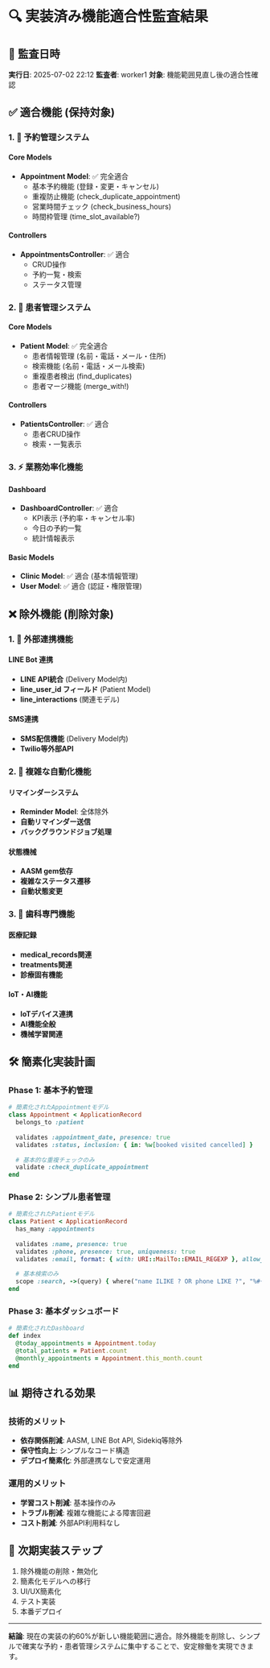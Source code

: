 # 🔍 実装済み機能適合性監査結果

## 📅 監査日時
**実行日**: 2025-07-02 22:12
**監査者**: worker1
**対象**: 機能範囲見直し後の適合性確認

## ✅ 適合機能 (保持対象)

### 1. 📅 予約管理システム
#### Core Models
- **Appointment Model**: ✅ 完全適合
  - 基本予約機能 (登録・変更・キャンセル)
  - 重複防止機能 (check_duplicate_appointment)
  - 営業時間チェック (check_business_hours)
  - 時間枠管理 (time_slot_available?)

#### Controllers
- **AppointmentsController**: ✅ 適合
  - CRUD操作
  - 予約一覧・検索
  - ステータス管理

### 2. 👥 患者管理システム
#### Core Models
- **Patient Model**: ✅ 完全適合
  - 患者情報管理 (名前・電話・メール・住所)
  - 検索機能 (名前・電話・メール検索)
  - 重複患者検出 (find_duplicates)
  - 患者マージ機能 (merge_with!)

#### Controllers
- **PatientsController**: ✅ 適合
  - 患者CRUD操作
  - 検索・一覧表示

### 3. ⚡ 業務効率化機能
#### Dashboard
- **DashboardController**: ✅ 適合
  - KPI表示 (予約率・キャンセル率)
  - 今日の予約一覧
  - 統計情報表示

#### Basic Models
- **Clinic Model**: ✅ 適合 (基本情報管理)
- **User Model**: ✅ 適合 (認証・権限管理)

## ❌ 除外機能 (削除対象)

### 1. 🚫 外部連携機能
#### LINE Bot 連携
- **LINE API統合** (Delivery Model内)
- **line_user_id フィールド** (Patient Model)
- **line_interactions** (関連モデル)

#### SMS連携
- **SMS配信機能** (Delivery Model内)
- **Twilio等外部API**

### 2. 🚫 複雑な自動化機能
#### リマインダーシステム
- **Reminder Model**: 全体除外
- **自動リマインダー送信**
- **バックグラウンドジョブ処理**

#### 状態機械
- **AASM gem依存**
- **複雑なステータス遷移**
- **自動状態変更**

### 3. 🚫 歯科専門機能
#### 医療記録
- **medical_records関連**
- **treatments関連**
- **診療固有機能**

#### IoT・AI機能
- **IoTデバイス連携**
- **AI機能全般**
- **機械学習関連**

## 🛠️ 簡素化実装計画

### Phase 1: 基本予約管理
```ruby
# 簡素化されたAppointmentモデル
class Appointment < ApplicationRecord
  belongs_to :patient
  
  validates :appointment_date, presence: true
  validates :status, inclusion: { in: %w[booked visited cancelled] }
  
  # 基本的な重複チェックのみ
  validate :check_duplicate_appointment
end
```

### Phase 2: シンプル患者管理
```ruby
# 簡素化されたPatientモデル
class Patient < ApplicationRecord
  has_many :appointments
  
  validates :name, presence: true
  validates :phone, presence: true, uniqueness: true
  validates :email, format: { with: URI::MailTo::EMAIL_REGEXP }, allow_blank: true
  
  # 基本検索のみ
  scope :search, ->(query) { where("name ILIKE ? OR phone LIKE ?", "%#{query}%", "%#{query}%") }
end
```

### Phase 3: 基本ダッシュボード
```ruby
# 簡素化されたDashboard
def index
  @today_appointments = Appointment.today
  @total_patients = Patient.count
  @monthly_appointments = Appointment.this_month.count
end
```

## 📊 期待される効果

### 技術的メリット
- **依存関係削減**: AASM, LINE Bot API, Sidekiq等除外
- **保守性向上**: シンプルなコード構造
- **デプロイ簡素化**: 外部連携なしで安定運用

### 運用的メリット
- **学習コスト削減**: 基本操作のみ
- **トラブル削減**: 複雑な機能による障害回避
- **コスト削減**: 外部API利用料なし

## 🚀 次期実装ステップ
1. 除外機能の削除・無効化
2. 簡素化モデルへの移行
3. UI/UX簡素化
4. テスト実装
5. 本番デプロイ

---
**結論**: 現在の実装の約60%が新しい機能範囲に適合。除外機能を削除し、シンプルで確実な予約・患者管理システムに集中することで、安定稼働を実現できます。